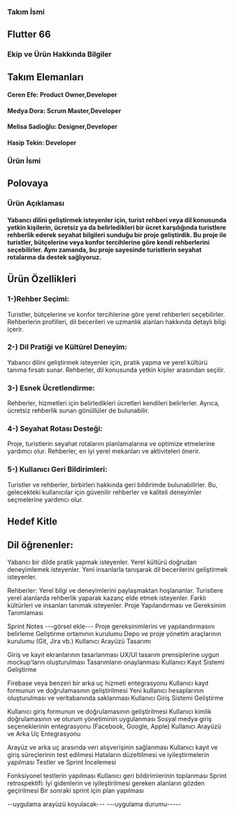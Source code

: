 <H3>Takım İsmi</H3>
<H2>Flutter 66</H2>

<H3>Ekip ve Ürün Hakkında Bilgiler</H3>
<H2>Takım Elemanları</H2>

<H4>Ceren Efe: Product Owner,Developer </H4>
<H4>Medya Dora: Scrum Master,Developer</H4>
<H4>Melisa Sadioğlu: Designer,Developer</H4>
<H4>Hasip Tekin: Developer</H4>


<H3>Ürün İsmi</H3>

<H2>Polovaya</H2>

<h3>Ürün Açıklaması</h3>

<h4>Yabancı dilini geliştirmek isteyenler için, turist rehberi veya dil konusunda yetkin kişilerin, ücretsiz ya da belirledikleri bir ücret karşılığında turistlere rehberlik ederek seyahat bilgileri sunduğu bir proje geliştirdik. Bu proje ile turistler, bütçelerine veya konfor tercihlerine göre kendi rehberlerini seçebilirler. Aynı zamanda, bu proje sayesinde turistlerin seyahat rotalarına da destek sağlıyoruz.</h4>

<h2>Ürün Özellikleri</h2>


<H3>1-)Rehber Seçimi: </H3>Turistler, bütçelerine ve konfor tercihlerine göre yerel rehberleri seçebilirler. Rehberlerin profilleri, dil becerileri ve uzmanlık alanları hakkında detaylı bilgi içerir.
<H3>2-) Dil Pratiği ve Kültürel Deneyim: </H3>Yabancı dilini geliştirmek isteyenler için, pratik yapma ve yerel kültürü tanıma fırsatı sunar. Rehberler, dil konusunda yetkin kişiler arasından seçilir.
<H3>3-) Esnek Ücretlendirme:</H3> Rehberler, hizmetleri için belirledikleri ücretleri kendileri belirlerler. Ayrıca, ücretsiz rehberlik sunan gönüllüler de bulunabilir.
<H3>4-) Seyahat Rotası Desteği:</H3> Proje, turistlerin seyahat rotalarını planlamalarına ve optimize etmelerine yardımcı olur. Rehberler, en iyi yerel mekanları ve aktiviteleri önerir.
<H3>5-) Kullanıcı Geri Bildirimleri:</H3> Turistler ve rehberler, birbirleri hakkında geri bildirimde bulunabilirler. Bu, gelecekteki kullanıcılar için güvenilir rehberler ve kaliteli deneyimler seçmelerine yardımcı olur.


<H2>Hedef Kitle</H2>

<H2>Dil öğrenenler: </H3>
Yabancı bir dilde pratik yapmak isteyenler. 
Yerel kültürü doğrudan deneyimlemek isteyenler. 
Yeni insanlarla tanışarak dil becerilerini geliştirmek isteyenler. 

Rehberler: 
Yerel bilgi ve deneyimlerini paylaşmaktan hoşlananlar. 
Turistlere yerel alanlarda rehberlik yaparak kazanç elde etmek isteyenler. 
Farklı kültürleri ve insanları tanımak isteyenler.
Proje Yapılandırması ve Gereksinim Tanımlaması

Sprint Notes
---görsel ekle---
Proje gereksinimlerini ve yapılandırmasını belirleme
Geliştirme ortamının kurulumu
Depo ve proje yönetim araçlarının kurulumu (Git, Jira vb.)
Kullanıcı Arayüzü Tasarımı

Giriş ve kayıt ekranlarının tasarlanması
UX/UI tasarım prensiplerine uygun mockup'ların oluşturulması
Tasarımların onaylanması
Kullanıcı Kayıt Sistemi Geliştirme

Firebase veya benzeri bir arka uç hizmeti entegrasyonu
Kullanıcı kayıt formunun ve doğrulamasının geliştirilmesi
Yeni kullanıcı hesaplarının oluşturulması ve veritabanında saklanması
Kullanıcı Giriş Sistemi Geliştirme

Kullanıcı giriş formunun ve doğrulamasının geliştirilmesi
Kullanıcı kimlik doğrulamasının ve oturum yönetiminin uygulanması
Sosyal medya giriş seçeneklerinin entegrasyonu (Facebook, Google, Apple)
Kullanıcı Arayüzü ve Arka Uç Entegrasyonu

Arayüz ve arka uç arasında veri alışverişinin sağlanması
Kullanıcı kayıt ve giriş süreçlerinin test edilmesi
Hataların düzeltilmesi ve iyileştirmelerin yapılması
Testler ve Sprint İncelemesi

Fonksiyonel testlerin yapılması
Kullanıcı geri bildirimlerinin toplanması
Sprint retrospektifi: İyi gidenlerin ve iyileştirilmesi gereken alanların gözden geçirilmesi
Bir sonraki sprint için plan yapılması

--uygulama arayüzü koyulacak---
---uygulama durumu-----
